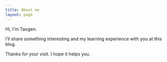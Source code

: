 ```yaml
---
title: About me
layout: page
---
```


Hi, I'm Taogen.

I’ll share something interesting and my learning experience with you at this blog.

Thanks for your visit. I hope it helps you.